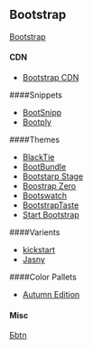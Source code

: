 ## Bootstrap

[Bootstrap](http://getbootstrap.com/)

#### CDN
* [Bootstrap CDN](http://www.bootstrapcdn.com/)

####Snippets
* [BootSnipp](http://bootsnipp.com/)
* [Bootply](http://www.bootply.com/tagged/bootstrap-3)

####Themes
* [BlackTie](http://www.blacktie.co/)
* [BootBundle](http://www.bootbundle.com/)
* [Bootstarp Stage](http://www.bootstrapstage.com/free-themes/)
* [Boostrap Zero](http://bootstrapzero.com/)
* [Bootswatch](https://bootswatch.com/)
* [BootstrapTaste](http://bootstraptaste.com/)
* [Start Bootstrap](http://startbootstrap.com/)

####Varients
* [kickstart](http://getkickstart.com/)
* [Jasny](https://jasny.github.io/bootstrap/)


####Color Pallets
* [Autumn Edition](https://niklausgerber.com/blog/flat-ui-color-autumn-edition/)

#### Misc
[Бbtn](https://dracs89.github.io/bbtn/)
